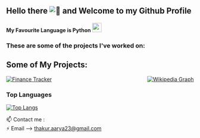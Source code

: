 ## Hello there ![👋](https://user-images.githubusercontent.com/18350557/176309783-0785949b-9127-417c-8b55-ab5a4333674e.gif) and Welcome to my Github Profile


#### My Favourite Language is Python <img src="https://user-images.githubusercontent.com/74038190/212257472-08e52665-c503-4bd9-aa20-f5a4dae769b5.gif" width="25" height="25"/>

### These are some of the projects I've worked on:


  
## Some of My Projects:

<div style="display: flex;gap: 5rem; justify-content: space-between;">

  <a href="https://github.com/rya23/Finance-Tracker">
    <img src="https://github-readme-stats.vercel.app/api/pin/?username=rya23&repo=Finance-Tracker&theme=dark" alt="Finance Tracker"">
  </a>

  <a href="https://github.com/rya23/wikipedia-graph">
    <img src="https://github-readme-stats.vercel.app/api/pin/?username=rya23&repo=wikipedia-graph&theme=dark" alt="Wikipedia Graph">
  </a>

</div>


### Top Languages

[![Top Langs](https://github-readme-stats.vercel.app/api/top-langs/?username=rya23&theme=dark)](https://github.com/rya23/github-readme-stats)

📫 Contact me : <br /> 
  ⚡ Email --> thakur.aarya23@gmail.com <br /> 
